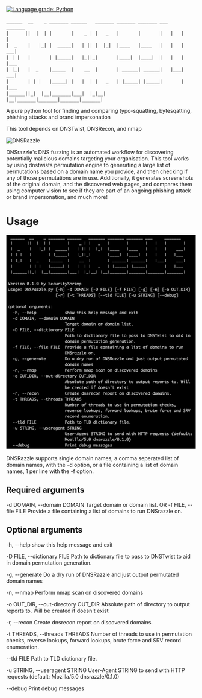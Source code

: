 [![Language grade: Python](https://img.shields.io/lgtm/grade/python/g/f8al/DNSrazzle.svg?logo=lgtm&logoWidth=18)](https://lgtm.com/projects/g/f8al/DNSrazzle/context:python)

    ______  __    _ _______ ______   _______ _______ _______ ___     _______ 
    |      ||  |  | |       |    _ | |   _   |       |       |   |   |       | 
    |  _    |   |_| |  _____|   | || |  |_|  |____   |____   |   |   |    ___|
    | | |   |       | |_____|   |_||_|       |____|  |____|  |   |   |   |___ 
    | |_|   |  _    |_____  |    __  |       | ______| ______|   |___|    ___|
    |       | | |   |_____| |   |  | |   _   | |_____| |_____|       |   |___ 
    |______||_|  |__|_______|___|  |_|__| |__|_______|_______|_______|_______|


A pure python tool for finding and comparing typo-squatting, bytesqatting, phishing attacks and brand impersonation

This tool depends on DNSTwist, DNSRecon, and nmap

![DNSRazzle](/docs/dnsrazzle.gif)

DNSrazzle's DNS fuzzing is an automated workflow for discovering potentially malicious domains targeting your organisation. This tool works by using dnstwists permutation engine to generating a large list of permutations based on a domain name you provide, and then checking if any of those permutations are in use. Additionally, it generates screenshots of the original domain, and the discovered web pages, and compares them using computer vision to see if they are part of an ongoing phishing attack or brand impersonation, and much more!

# Usage

![DNSRazzle_usage](/docs/usage.png)

DNSRazzle supports single domain names, a comma seperated list of domain names, with the -d option, or a file containing a list of domain names, 1 per line with the -f option.

## Required arguments
  -d DOMAIN, --domain DOMAIN   Target domain or domain list.
  OR
   -f FILE, --file FILE        Provide a file containing a list of domains to run DNSrazzle on.

## Optional arguments
  -h, --help                                        show this help message and exit
  
  -D FILE, --dictionary FILE                        Path to dictionary file to pass to DNSTwist to aid in domain permutation generation.

  -g, --generate                                    Do a dry run of DNSRazzle and just output permutated domain names
  
  -n, --nmap                                        Perform nmap scan on discovered domains
  
  -o OUT_DIR, --out-directory OUT_DIR               Absolute path of directory to output reports to. Will be created if doesn't exist
  
  -r, --recon                                       Create dnsrecon report on discovered domains.
  
  -t THREADS, --threads THREADS                     Number of threads to use in permutation checks, reverse lookups, forward lookups, brute force and SRV record enumeration.
  
  --tld FILE                                        Path to TLD dictionary file.
  
  -u STRING, --useragent STRING                     User-Agent STRING to send with HTTP requests (default: Mozilla/5.0 dnsrazzle/0.1.0)
  
  --debug                                           Print debug messages